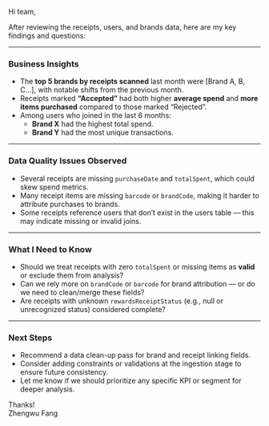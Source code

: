Hi team,

After reviewing the receipts, users, and brands data, here are my key findings and questions:

---

###  Business Insights
- The **top 5 brands by receipts scanned** last month were [Brand A, B, C...], with notable shifts from the previous month.
- Receipts marked **“Accepted”** had both higher **average spend** and **more items purchased** compared to those marked “Rejected”.
- Among users who joined in the last 6 months:
  - **Brand X** had the highest total spend.
  - **Brand Y** had the most unique transactions.

---

###  Data Quality Issues Observed
- Several receipts are missing `purchaseDate` and `totalSpent`, which could skew spend metrics.
- Many receipt items are missing `barcode` or `brandCode`, making it harder to attribute purchases to brands.
- Some receipts reference users that don’t exist in the users table — this may indicate missing or invalid joins.

---

###  What I Need to Know
- Should we treat receipts with zero `totalSpent` or missing items as **valid** or exclude them from analysis?
- Can we rely more on `brandCode` or `barcode` for brand attribution — or do we need to clean/merge these fields?
- Are receipts with unknown `rewardsReceiptStatus` (e.g., null or unrecognized status) considered complete?

---

###  Next Steps
- Recommend a data clean-up pass for brand and receipt linking fields.
- Consider adding constraints or validations at the ingestion stage to ensure future consistency.
- Let me know if we should prioritize any specific KPI or segment for deeper analysis.

Thanks!  
Zhengwu Fang